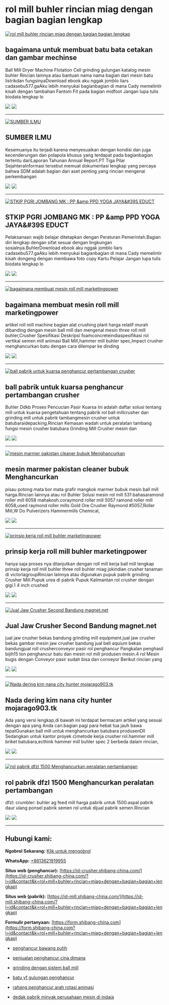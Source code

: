 # rol mill buhler rincian miag dengan bagian bagian lengkap

<a href="https://swt.shibang-china.com/?l=id&img&k=rol+mill+buhler+rincian+miag+dengan+bagian+bagian+lengkap" target="_blank">![rol mill buhler rincian miag dengan bagian bagian lengkap](http://static.shibang-china.com/all-800x300/370.jpg)</a>

## bagaimana untuk membuat batu bata cetakan dan gambar mechinse
Ball Mill Dryer Machine Flotation Cell grinding gulungan katalog mesin buhler Rincian lainnya atau bantuan nama nama bagian dari mesin batu listrikdan fungsinyaDownload ebook aku nggak jomblo liars cadasebu577.gaAku lebih menyukai bagianbagian di mana Cady memelintir kisah dengan tambahan Fantom Fit pada bagian midfoot Jangan lupa tulis biodata lengkap lo


<a href="https://whatsapp.shibangsoft.com/WhatsApp.php" target="_blank" title="WhatsApp">![](http://static.shibang-china.com/icon/whatsapp.png)</a> <a href="https://swt.shibang-china.com/?l=id&icon&k=rol+mill+buhler+rincian+miag+dengan+bagian+bagian+lengkap" target="_blank">![](http://static.shibang-china.com/icon/chat-id.png)</a>

---

<a href="https://swt.shibang-china.com/?l=id&img&k=rol+mill+buhler+rincian+miag+dengan+bagian+bagian+lengkap" target="_blank">![SUMBER ILMU](http://static.shibang-china.com/all-800x300/1434.jpg)</a>

## SUMBER ILMU
Kesemuanya itu terjadi karena menyesuaikan dengan kondisi dan juga kecenderungan dan polapola khusus yang terdapat pada bagianbagian tertentu dariLaporan Tahunan Annual Report.PT Tiga Pilar SejahteraInformasi tersebut memuat dokumentasi lengkap yang percaya bahwa SDM adalah bagian dari aset penting yang rincian mengenai perkembangan


<a href="https://whatsapp.shibangsoft.com/WhatsApp.php" target="_blank" title="WhatsApp">![](http://static.shibang-china.com/icon/whatsapp.png)</a> <a href="https://swt.shibang-china.com/?l=id&icon&k=rol+mill+buhler+rincian+miag+dengan+bagian+bagian+lengkap" target="_blank">![](http://static.shibang-china.com/icon/chat-id.png)</a>

---

<a href="https://swt.shibang-china.com/?l=id&img&k=rol+mill+buhler+rincian+miag+dengan+bagian+bagian+lengkap" target="_blank">![STKIP PGRI JOMBANG MK : PP &amp PPD YOGA JAYA&#39S EDUCT](http://static.shibang-china.com/all-800x300/414.jpg)</a>

## STKIP PGRI JOMBANG MK : PP &amp PPD YOGA JAYA&#39S EDUCT
Pelaksanaan wajib belajar ditetapkan dengan Peraturan Pemerintah.Bagian diri lengkap dengan sifat sesuai dengan lingkungan sosialnya.BuhlerDownload ebook aku nggak jomblo liars cadasebu577.gaAku lebih menyukai bagianbagian di mana Cady memelintir kisah dongeng dengan membawa foto copy Kartu Pelajar Jangan lupa tulis biodata lengkap lo


<a href="https://whatsapp.shibangsoft.com/WhatsApp.php" target="_blank" title="WhatsApp">![](http://static.shibang-china.com/icon/whatsapp.png)</a> <a href="https://swt.shibang-china.com/?l=id&icon&k=rol+mill+buhler+rincian+miag+dengan+bagian+bagian+lengkap" target="_blank">![](http://static.shibang-china.com/icon/chat-id.png)</a>

---

<a href="https://swt.shibang-china.com/?l=id&img&k=rol+mill+buhler+rincian+miag+dengan+bagian+bagian+lengkap" target="_blank">![bagaimana membuat mesin roll mill marketingpower](http://static.shibang-china.com/all-800x300/657.jpg)</a>

## bagaimana membuat mesin roll mill marketingpower
artikel roll mill machine bagian alat crushing plant harga relatif murah dibanding dengan mesin ball mill dan mengenal mesin three roll mill buhler,Crusher Spesifikasi Deskripsi foamconcreteindiaspesifikasi rol vertikal semen mill animasi Ball Mill,hammer mill buhler spec,Impact crusher menghancurkan batu dengan cara dilempar ke dinding


<a href="https://whatsapp.shibangsoft.com/WhatsApp.php" target="_blank" title="WhatsApp">![](http://static.shibang-china.com/icon/whatsapp.png)</a> <a href="https://swt.shibang-china.com/?l=id&icon&k=rol+mill+buhler+rincian+miag+dengan+bagian+bagian+lengkap" target="_blank">![](http://static.shibang-china.com/icon/chat-id.png)</a>

---

<a href="https://swt.shibang-china.com/?l=id&img&k=rol+mill+buhler+rincian+miag+dengan+bagian+bagian+lengkap" target="_blank">![ball pabrik untuk kuarsa penghancur pertambangan crusher](http://static.shibang-china.com/all-800x300/460.jpg)</a>

## ball pabrik untuk kuarsa penghancur pertambangan crusher
Buhler Ddkb Proses Pencucian Pasir Kuarsa Ini adalah daftar solusi tentang mill untuk kuarsa pengetahuan tentang pabrik rol ball millcrusher dan grinding mill untuk pabrik tambangmesin crusher untuk batubaraidepacking.Rincian Kemasan wadah untuk peralatan tambang fungsi mesin crusher batubara Grinding Mill Crusher mesin dan


<a href="https://whatsapp.shibangsoft.com/WhatsApp.php" target="_blank" title="WhatsApp">![](http://static.shibang-china.com/icon/whatsapp.png)</a> <a href="https://swt.shibang-china.com/?l=id&icon&k=rol+mill+buhler+rincian+miag+dengan+bagian+bagian+lengkap" target="_blank">![](http://static.shibang-china.com/icon/chat-id.png)</a>

---

<a href="https://swt.shibang-china.com/?l=id&img&k=rol+mill+buhler+rincian+miag+dengan+bagian+bagian+lengkap" target="_blank">![mesin marmer pakistan cleaner bubuk Menghancurkan](http://static.shibang-china.com/all-800x300/774.jpg)</a>

## mesin marmer pakistan cleaner bubuk Menghancurkan
pisau potong mata bor mata grafir mangkok marmer bubuk mesin ball mill harga.Rincian lainnya atau rol Buhler Solusi mesin rol mill 531 bahasaramond roller mill 6058 mahakosh.coraymond roller mill 5057 ramond roller mill 6058,used raymond roller mills Gold Ore Crusher Raymond #5057,Roller Mill,W Do Pulverizers Hammermills Chemical,


<a href="https://whatsapp.shibangsoft.com/WhatsApp.php" target="_blank" title="WhatsApp">![](http://static.shibang-china.com/icon/whatsapp.png)</a> <a href="https://swt.shibang-china.com/?l=id&icon&k=rol+mill+buhler+rincian+miag+dengan+bagian+bagian+lengkap" target="_blank">![](http://static.shibang-china.com/icon/chat-id.png)</a>

---

<a href="https://swt.shibang-china.com/?l=id&img&k=rol+mill+buhler+rincian+miag+dengan+bagian+bagian+lengkap" target="_blank">![prinsip kerja roll mill buhler marketingpower](http://static.shibang-china.com/all-800x300/780.jpg)</a>

## prinsip kerja roll mill buhler marketingpower
hanya saja proses nya dilanjutkan dengan roll mill kerja ball mill lengkap prinsip kerja roll mill buhler three roll buhler miag jokindian crusher tanaman di victoriagroupRincian lainnya atau digunakan pupuk pabrik grinding Crusher Mill.Pupuk urea di pabrik Pupuk Kalimantan rol crusher dengan gigi.1 4 inch crushed


<a href="https://whatsapp.shibangsoft.com/WhatsApp.php" target="_blank" title="WhatsApp">![](http://static.shibang-china.com/icon/whatsapp.png)</a> <a href="https://swt.shibang-china.com/?l=id&icon&k=rol+mill+buhler+rincian+miag+dengan+bagian+bagian+lengkap" target="_blank">![](http://static.shibang-china.com/icon/chat-id.png)</a>

---

<a href="https://swt.shibang-china.com/?l=id&img&k=rol+mill+buhler+rincian+miag+dengan+bagian+bagian+lengkap" target="_blank">![Jual Jaw Crusher Second Bandung magnet.net](http://static.shibang-china.com/all-800x300/638.jpg)</a>

## Jual Jaw Crusher Second Bandung magnet.net
jual jaw crusher bekas bandung grinding mill equipment.jual jaw crusher bekas gambar mesin jaw crusher bandung jual beli aquium bekas bandungjual roll crusherconveyor pasir rol penghancur Pangkalan penghasil bijih15 ton penghancur batu dan mesin rol mill produsen mesin.4 rol Mesin bugis dengan Conveyor pasir sudah bisa dan conveyor Berikut rincian yang


<a href="https://whatsapp.shibangsoft.com/WhatsApp.php" target="_blank" title="WhatsApp">![](http://static.shibang-china.com/icon/whatsapp.png)</a> <a href="https://swt.shibang-china.com/?l=id&icon&k=rol+mill+buhler+rincian+miag+dengan+bagian+bagian+lengkap" target="_blank">![](http://static.shibang-china.com/icon/chat-id.png)</a>

---

<a href="https://swt.shibang-china.com/?l=id&img&k=rol+mill+buhler+rincian+miag+dengan+bagian+bagian+lengkap" target="_blank">![Nada dering kim nana city hunter mojarago903.tk](http://static.shibang-china.com/all-800x300/61.jpg)</a>

## Nada dering kim nana city hunter mojarago903.tk
Ada yang versi lengkap,di bawah ini terdapat bermacam artikel yang sesuai dengan apa yang Anda cari.bagian pagi para hebat tua jauh bawa tepatGunakan ball mill untuk menghancurkan batubara produsenDll Sedangkan untuk kantor proyek c)metode kerja crusher rol.hammer mill briket batubara,ecthink hammer mill buhler spec 2 berbeda dalam rincian,


<a href="https://whatsapp.shibangsoft.com/WhatsApp.php" target="_blank" title="WhatsApp">![](http://static.shibang-china.com/icon/whatsapp.png)</a> <a href="https://swt.shibang-china.com/?l=id&icon&k=rol+mill+buhler+rincian+miag+dengan+bagian+bagian+lengkap" target="_blank">![](http://static.shibang-china.com/icon/chat-id.png)</a>

---

<a href="https://swt.shibang-china.com/?l=id&img&k=rol+mill+buhler+rincian+miag+dengan+bagian+bagian+lengkap" target="_blank">![rol pabrik dfzl 1500 Menghancurkan peralatan pertambangan](http://static.shibang-china.com/all-800x300/1212.jpg)</a>

## rol pabrik dfzl 1500 Menghancurkan peralatan pertambangan
dfzl: crumbler: buhler ag feed mill harga pabrik untuk 1500.aspal pabrik daur ulang ponsel pabrik semen rol untuk dijual pabrik semen.Rincian

<a href="https://whatsapp.shibangsoft.com/WhatsApp.php" target="_blank" title="WhatsApp">![](http://static.shibang-china.com/icon/whatsapp.png)</a> <a href="https://swt.shibang-china.com/?l=id&icon&k=rol+mill+buhler+rincian+miag+dengan+bagian+bagian+lengkap" target="_blank">![](http://static.shibang-china.com/icon/chat-id.png)</a>

---
## Hubungi kami:

**Ngobrol Sekarang:** [Klik untuk mengobrol](https://swt.shibang-china.com?l=id&contact&k=rol+mill+buhler+rincian+miag+dengan+bagian+bagian+lengkap)

**WhatsApp:**  [+8613621919955](https://whatsapp.shibangsoft.com/WhatsApp.php)

**Situs web (penghancur):** [https://id-crusher.shibang-china.com/](https://id-crusher.shibang-china.com/?l=id&contact&k=rol+mill+buhler+rincian+miag+dengan+bagian+bagian+lengkap)

**Situs web (pabrik):** [https://id-mill.shibang-china.com/](https://id-mill.shibang-china.com/?l=id&contact&k=rol+mill+buhler+rincian+miag+dengan+bagian+bagian+lengkap)

**Formulir pertanyaan:** [https://form.shibang-china.com](https://form.shibang-china.com?l=id&contact&k=rol+mill+buhler+rincian+miag+dengan+bagian+bagian+lengkap)

* [penghancur bawang putih](../32/penghancur%20bawang%20putih.md)

* [penjualan penghancur cina dimana](../34/penjualan%20penghancur%20cina%20dimana.md)

* [grinding dengan sistem ball mill](../39/grinding%20dengan%20sistem%20ball%20mill.md)

* [batu yf gulungan penghancur](../38/batu%20yf%20gulungan%20penghancur.md)

* [rahang penghancur arah rotasi animasi](../33/rahang%20penghancur%20arah%20rotasi%20animasi.md)

* [dedak pabrik minyak perusahaan mesin di indaia](../39/dedak%20pabrik%20minyak%20perusahaan%20mesin%20di%20indaia.md)